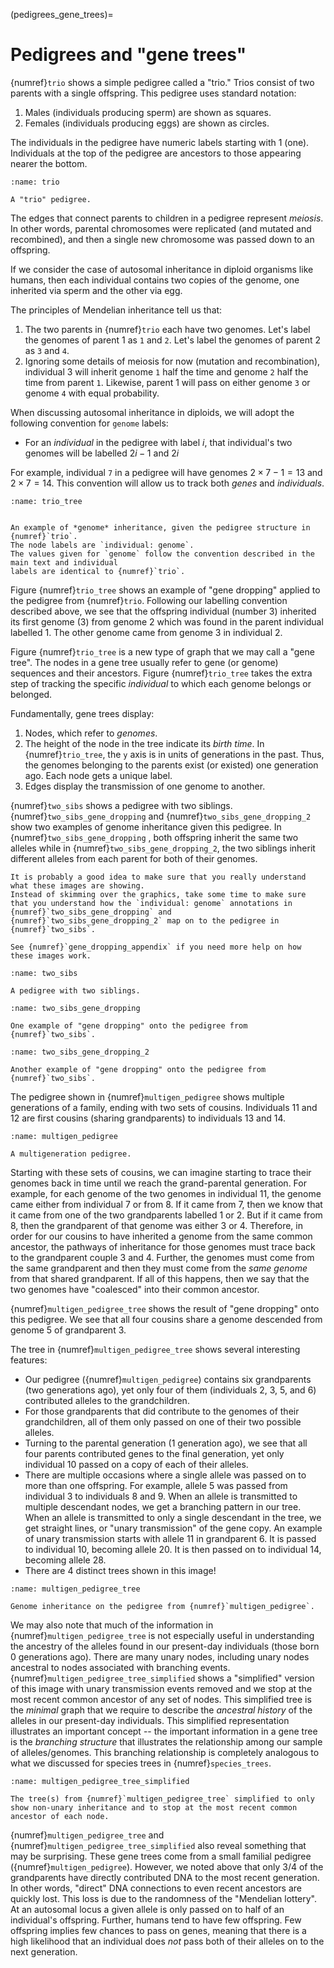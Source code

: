 (pedigrees_gene_trees)=
# Pedigrees and "gene trees"

{numref}`trio` shows a simple pedigree called a "trio."
Trios consist of two parents with a single offspring.
This pedigree uses standard notation:
1. Males (individuals producing sperm) are shown as squares.
2. Females (individuals producing eggs) are shown as circles.

The individuals in the pedigree have numeric labels starting with 1 (one).
Individuals at the top of the pedigree are ancestors to those appearing nearer the bottom.

```{figure} ../figures/trio.png
:name: trio

A "trio" pedigree.
```

The edges that connect parents to children in a pedigree represent *meiosis*.
In other words, parental chromosomes were replicated (and mutated and recombined), and then a single new chromosome was passed down to an offspring.

If we consider the case of autosomal inheritance in diploid organisms like humans, then each individual contains two copies of the genome, one inherited via sperm and the other via egg.

The principles of Mendelian inheritance tell us that:

1. The two parents in {numref}`trio` each have two genomes. 
   Let's label the genomes of parent 1 as `1` and `2`.
   Let's label the genomes of parent 2 as `3` and `4`.
2. Ignoring some details of meiosis for now (mutation and recombination), individual 3
   will inherit genome `1` half the time and genome `2` half the time from parent `1`.
   Likewise, parent 1 will pass on either genome `3` or genome `4` with equal probability.

When discussing autosomal inheritance in diploids, we will adopt the following convention for `genome` labels:

* For an *individual* in the pedigree with label $i$, that individual's two genomes will be labelled $2i - 1$ and $2i$

For example, individual `7` in a pedigree will have genomes $2\times 7 - 1 = 13$ and $2\times 7 = 14$.
This convention will allow us to track both *genes* and *individuals*.

```{figure} ../figures/trio.svg
:name: trio_tree


An example of *genome* inheritance, given the pedigree structure in {numref}`trio`.
The node labels are `individual: genome`.
The values given for `genome` follow the convention described in the main text and individual
labels are identical to {numref}`trio`.
```

Figure {numref}`trio_tree` shows an example of "gene dropping" applied to the pedigree from {numref}`trio`.
Following our labelling convention described above, we see that the offspring individual (number 3) inherited its first genome (3) from genome 2 which was found in the parent individual labelled 1.
The other genome came from genome 3 in individual 2.

Figure {numref}`trio_tree` is a new type of graph that we may call a "gene tree".
The nodes in a gene tree usually refer to gene (or genome) sequences and their ancestors.
Figure {numref}`trio_tree` takes the extra step of tracking the specific *individual* to which each genome belongs or belonged.

Fundamentally, gene trees display:

1. Nodes, which refer to *genomes*. 
2. The height of the node in the tree indicate its *birth time*.
   In {numref}`trio_tree`, the `y` axis is in units of generations in the past.
   Thus, the genomes belonging to the parents exist (or existed) one generation ago.
   Each node gets a unique label.
3. Edges display the transmission of one genome to another.

{numref}`two_sibs` shows a pedigree with two siblings.
{numref}`two_sibs_gene_dropping` and {numref}`two_sibs_gene_dropping_2` show two examples of genome inheritance given this pedigree.
In {numref}`two_sibs_gene_dropping` , both offspring inherit the same two alleles while in {numref}`two_sibs_gene_dropping_2`, the two siblings inherit different alleles from each parent for both of their genomes.

```{attention} Take a moment to practice!
It is probably a good idea to make sure that you really understand what these images are showing.
Instead of skimming over the graphics, take some time to make sure that you understand how the `individual: genome` annotations in {numref}`two_sibs_gene_dropping` and {numref}`two_sibs_gene_dropping_2` map on to the pedigree in {numref}`two_sibs`.

See {numref}`gene_dropping_appendix` if you need more help on how these images work.
```

```{figure} ../figures/two_sibs.png
:name: two_sibs

A pedigree with two siblings.
```


```{figure} ../figures/two_sibs.svg
:name: two_sibs_gene_dropping

One example of "gene dropping" onto the pedigree from {numref}`two_sibs`.
```

```{figure} ../figures/two_sibs_2.svg
:name: two_sibs_gene_dropping_2

Another example of "gene dropping" onto the pedigree from {numref}`two_sibs`.
```

The pedigree shown in {numref}`multigen_pedigree` shows multiple generations of a family, ending with two sets of cousins.
Individuals 11 and 12 are first cousins (sharing grandparents) to individuals 13 and 14.

```{figure} ../figures/multigen_pedigree.png
:name: multigen_pedigree

A multigeneration pedigree.
```

Starting with these sets of cousins, we can imagine starting to trace their genomes back in time until we reach the grand-parental generation. For example, for each genome of the two genomes in individual 11, the genome came either from individual 7 or from 8. If it came from 7, then we know that it came from one of the two grandparents labelled 1 or 2.  But if it came from 8, then the grandparent of that genome was either 3 or 4. Therefore, in order for our cousins to have inherited a genome from the same common ancestor, the pathways of inheritance for those genomes must trace back to the grandparent couple 3 and 4. Further, the genomes must come from the same grandparent and then they must come from the *same genome* from that shared grandparent. If all of this happens, then we say that the two genomes have "coalesced" into their common ancestor.

{numref}`multigen_pedigree_tree` shows the result of "gene dropping" onto this pedigree.
We see that all four cousins share a genome descended from genome 5 of grandparent 3.

The tree in {numref}`multigen_pedigree_tree` shows several interesting features:

* Our pedigree ({numref}`multigen_pedigree`) contains six grandparents (two generations ago), yet only four of them (individuals 2, 3, 5, and 6) contributed alleles to the grandchildren.
* For those grandparents that did contribute to the genomes of their grandchildren, all of them only passed on one of their two possible alleles.
* Turning to the parental generation (1 generation ago), we see that all four parents contributed genes to the final generation, yet only individual 10 passed on a copy of each of their alleles.
* There are multiple occasions where a single allele was passed on to more than one offspring.
  For example, allele 5 was passed from individual 3 to individuals 8 and 9.
  When an allele is transmitted to multiple descendant nodes, we get a branching pattern in our tree.
  When an allele is transmitted to only a single descendant in the tree, we get straight lines, or "unary transmission" of the gene copy.
  An example of unary transmission starts with allele 11 in grandparent 6.
  It is passed to individual 10, becoming allele 20.
  It is then passed on to individual 14, becoming allele 28.
* There are 4 distinct trees shown in this image!


```{figure} ../figures/multigen_pedigree.svg
:name: multigen_pedigree_tree

Genome inheritance on the pedigree from {numref}`multigen_pedigree`.
```

We may also note that much of the information in {numref}`multigen_pedigree_tree` is not especially useful in understanding the ancestry of the alleles found in our present-day individuals (those born 0 generations ago).
There are many unary nodes, including unary nodes ancestral to nodes associated with branching events. 
{numref}`multigen_pedigree_tree_simplified` shows a "simplified" version of this image with unary transmission events removed and we stop at the most recent common ancestor of any set of nodes.
This simplified tree is the *minimal* graph that we require to describe the *ancestral history* of the alleles in our present-day individuals.
This simplified representation illustrates an important concept -- the important information in a gene tree is the *branching structure* that illustrates the relationship among our sample of alleles/genomes.
This branching relationship is completely analogous to what we discussed for species trees in {numref}`species_trees`.

```{figure} ../figures/multigen_pedigree_simplified.svg
:name: multigen_pedigree_tree_simplified

The tree(s) from {numref}`multigen_pedigree_tree` simplified to only show non-unary inheritance and to stop at the most recent common ancestor of each node.
```

{numref}`multigen_pedigree_tree` and {numref}`multigen_pedigree_tree_simplified` also reveal something that may be surprising.
These gene trees come from a small familial pedigree ({numref}`multigen_pedigree`).
However, we noted above that only 3/4 of the grandparents have directly contributed DNA to the most recent generation.
In other words, "direct" DNA connections to even recent ancestors are quickly lost.
This loss is due to the randomness of the "Mendelian lottery".
At an autosomal locus a given allele is only passed on to half of an individual's offspring.
Further, humans tend to have few offspring.
Few offspring implies few chances to pass on genes, meaning that there is a high likelihood that an individual does *not* pass both of their alleles on to the next generation.

